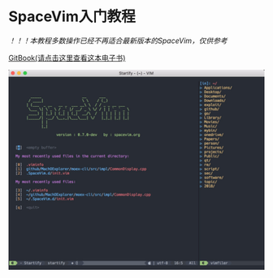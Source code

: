 # SpaceVim入门教程

*！！！本教程多数操作已经不再适合最新版本的SpaceVim，仅供参考*

[GitBook(请点击这里查看这本电子书)](https://www.gitbook.com/book/everettjf/spacevimtutorial)


![](media/15160264747744.jpg)




